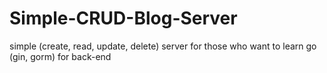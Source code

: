 # Simple-CRUD-Blog-Server
simple (create, read, update, delete) server for those who want to learn go (gin, gorm) for back-end
